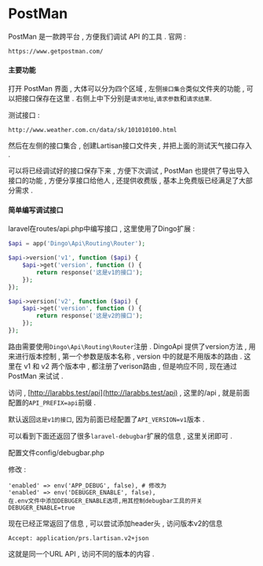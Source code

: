 # PostMan

PostMan 是一款跨平台 , 方便我们调试 API 的工具 . 官网 :

```
https://www.getpostman.com/
```

#### 主要功能

打开 PostMan 界面 , 大体可以分为四个区域 , 左侧`接口集合`类似文件夹的功能 , 可以把接口保存在这里 . 右侧上中下分别是`请求地址`,`请求参数`和`请求结果`.

测试接口 :

```
http://www.weather.com.cn/data/sk/101010100.html
```

然后在左侧的接口集合 , 创建Lartisan接口文件夹 , 并把上面的测试天气接口存入 .

可以将已经调试好的接口保存下来 , 方便下次调试 , PostMan 也提供了导出导入接口的功能 , 方便分享接口给他人 , 还提供收费版 , 基本上免费版已经满足了大部分需求 .

#### 简单编写调试接口

laravel在routes/api.php中编写接口 , 这里使用了Dingo扩展 :

```php
$api = app('Dingo\Api\Routing\Router');

$api->version('v1', function ($api) {
    $api->get('version', function () {
        return response('这是v1的接口');
    });
});

$api->version('v2', function ($api) {
    $api->get('version', function () {
        return response('这是v2的接口');
    });
});
```

路由需要使用`Dingo\Api\Routing\Router`注册 . DingoApi 提供了version方法 , 用来进行版本控制 , 第一个参数是版本名称 , version 中的就是不用版本的路由 . 这里在 v1 和 v2 两个版本中 , 都注册了verison路由 , 但是响应不同 , 现在通过 PostMan 来试试 .

访问 , [http://larabbs.test/api](http://larabbs.test/api) , 这里的/api , 就是前面配置的`API_PREFIX=api`前缀 .

默认返回`这是v1的接口`, 因为前面已经配置了`API_VERSION=v1`版本 .

可以看到下面还返回了很多`laravel-debugbar`扩展的信息 , 这里关闭即可 .

配置文件config/debugbar.php

修改 :

```
'enabled' => env('APP_DEBUG', false), # 修改为
'enabled' => env('DEBUGER_ENABLE', false),
在.env文件中添加DEBUGER_ENABLE选项,用其控制debugbar工具的开关
DEBUGER_ENABLE=true
```

现在已经正常返回了信息 , 可以尝试添加header头 , 访问版本v2的信息

```
Accept: application/prs.lartisan.v2+json
```

这就是同一个URL API , 访问不同的版本的内容 . 

